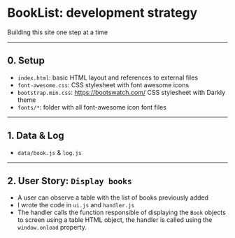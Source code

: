 # BookList: development strategy

Building this site one step at a time

---

## 0. Setup

- `index.html`: basic HTML layout and references to external files
- `font-awesome.css`: CSS stylesheet with font awesome icons
- `bootstrap.min.css`: https://bootswatch.com/ CSS stylesheet with Darkly theme
- `fonts/*`: folder with all font-awesome icon font files
---

## 1. Data & Log

- `data/book.js` & `log.js`
---

## 2. User Story: `Display books`

- A user can observe a table with the list of books previously added
- I wrote the code in `ui.js` and `handler.js`
- The handler calls the function responsible of displaying the `Book` objects to screen using a table HTML object, the handler is called using the `window.onload` property.